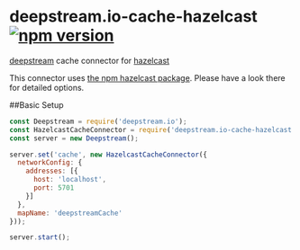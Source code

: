 # deepstream.io-cache-hazelcast [![npm version](https://badge.fury.io/js/deepstream.io-cache-hazelcast.svg)](http://badge.fury.io/js/deepstream.io-cache-hazelcast)

[deepstream](http://deepstream.io) cache connector for [hazelcast](http://hazelcast.org/)

This connector uses [the npm hazelcast package](https://www.npmjs.com/package/hazelcast).
Please have a look there for detailed options.

##Basic Setup
```javascript
const Deepstream = require('deepstream.io');
const HazelcastCacheConnector = require('deepstream.io-cache-hazelcast');
const server = new Deepstream();

server.set('cache', new HazelcastCacheConnector({
  networkConfig: {
    addresses: [{
      host: 'localhost',
      port: 5701
    }]
  },
  mapName: 'deepstreamCache'
}));

server.start();
```
